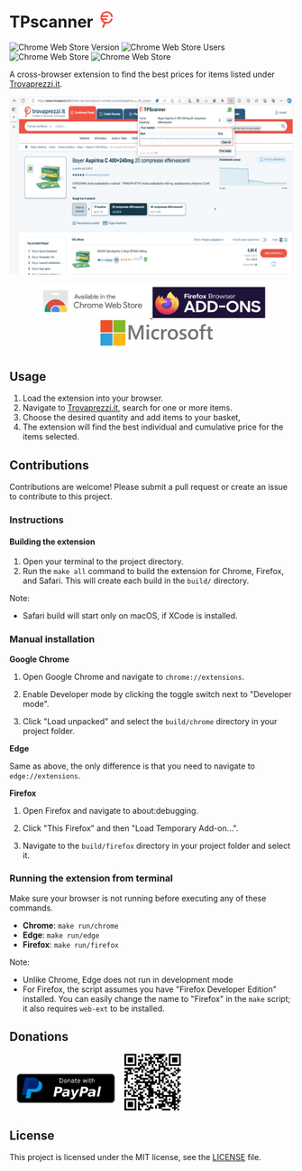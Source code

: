 # TPscanner <img src="images/icon.png" width="35">


![Chrome Web Store Version](https://img.shields.io/chrome-web-store/v/apfbfjghmamodacdkkhoiabadlcgmikh?style=for-the-badge)
![Chrome Web Store Users](https://img.shields.io/chrome-web-store/users/apfbfjghmamodacdkkhoiabadlcgmikh?style=for-the-badge)
![Chrome Web Store](https://img.shields.io/chrome-web-store/stars/apfbfjghmamodacdkkhoiabadlcgmikh?style=for-the-badge)
![Chrome Web Store](https://img.shields.io/chrome-web-store/rating-count/apfbfjghmamodacdkkhoiabadlcgmikh?style=for-the-badge)


A cross-browser extension to find the best prices for items listed under [Trovaprezzi.it](https://www.trovaprezzi.it).

<p align="center">
    <img src="store/screenshots/screenshot.gif">
</p>

<p align="center">
    <a href="https://chromewebstore.google.com/detail/TPScanner/apfbfjghmamodacdkkhoiabadlcgmikh?pli=1">
        <img src="store/images/chrome-web-store.png" alt="Avaliable in the Chrome Web Store" width="200">
    </a>
    <a href="https://addons.mozilla.org/addon/tpscanner">
        <img src="store/images/firefox-addons.png" alt="Avaliable as a Firefox Add-on" width="200" height="55">
    </a>
    <a href="">
        <img src="store/images/microsoft-store.png" alt="Avaliable in the Microsoft Edge Add-ons Store" width="200" style="margin-bottom: 10px;margin-left:18px;">
    </a>
</p>


## Usage

1. Load the extension into your browser.
2. Navigate to [Trovaprezzi.it](https://www.trovaprezzi), search for one or more items.
3. Choose the desired quantity and add items to your basket,
3. The extension will find the best individual and cumulative price for the items selected.

## Contributions

Contributions are welcome! Please submit a pull request or create an issue to contribute to this project.

### Instructions

#### Building the extension

1. Open your terminal to the project directory.
2. Run the `make all` command to build the extension for Chrome, Firefox, and Safari. This will create each build in the `build/` directory.

Note:
* Safari build will start only on macOS, if XCode is installed.

### Manual installation

**Google Chrome**

1. Open Google Chrome and navigate to `chrome://extensions`.

2. Enable Developer mode by clicking the toggle switch next to "Developer mode".

3. Click "Load unpacked" and select the `build/chrome` directory in your project folder.

**Edge**

Same as above, the only difference is that you need to navigate to `edge://extensions`.

**Firefox** 

1. Open Firefox and navigate to about:debugging.

2. Click "This Firefox" and then "Load Temporary Add-on...".

3. Navigate to the `build/firefox` directory in your project folder and select it.

### Running the extension from terminal

Make sure your browser is not running before executing any of these commands.

* **Chrome**: `make run/chrome`
* **Edge**: `make run/edge`
* **Firefox**: `make run/firefox`

Note:
* Unlike Chrome, Edge does not run in development mode
* For Firefox, the script assumes you have "Firefox Developer Edition" installed. You can easily change the name to "Firefox" in the `make` script; it also requires `web-ext` to be installed. 

## Donations

<a href="https://www.paypal.com/donate/?hosted_button_id=REPL55PWMND94"><img src="store/images/paypal-donate-button.png" title="Donate with PayPal" width=200 /></a>
<a href="https://www.paypal.com/donate/?hosted_button_id=REPL55PWMND94"><img src="store/images/paypal-qr-code.png" title="Donate with PayPal" width=100 /></a>

## License

This project is licensed under the MIT license, see the [LICENSE](LICENSE) file.
